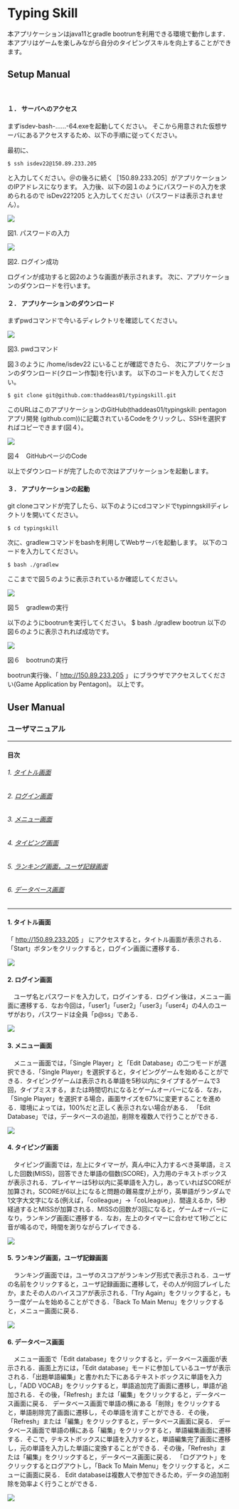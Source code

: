 # Typing Skill
本アプリケーションはjava11とgradle bootrunを利用できる環境で動作します．
本アプリはゲームを楽しみながら自分のタイピングスキルを向上することができます。

## Setup Manual

 
#### １．	サーバへのアクセス

まずisdev-bash-……-64.exeを起動してください。
そこから用意された仮想サーバにあるアクセスするため、以下の手順に従ってください。

最初に、
```
$ ssh isdev22@150.89.233.205
```
と入力してください。＠の後ろに続く［150.89.233.205］がアプリケーションのIPアドレスになります。
入力後、以下の図１のようにパスワードの入力を求められるので
isDev22?205
と入力してください（パスワードは表示されません）。

![](https://user-images.githubusercontent.com/94339401/212812593-12b02eed-b692-4012-9dc9-7652031452c2.png)

図1. パスワードの入力

![](https://user-images.githubusercontent.com/94339401/212812599-b356b031-1dd0-4e13-ac02-549653c2e826.png)

図2. ログイン成功

ログインが成功すると図2のような画面が表示されます。
次に、アプリケーションのダウンロードを行います。


#### ２．	アプリケーションのダウンロード

まずpwdコマンドで今いるディレクトリを確認してください。

![](https://user-images.githubusercontent.com/94339401/212812601-c7b18b89-b683-46dd-9a02-51180177740d.png) 

図3. pwdコマンド

図３のように /home/isdev22 にいることが確認できたら、
次にアプリケーションのダウンロード(クローン作製)を行います。
以下のコードを入力してください。

```
$ git clone git@github.com:thaddeas01/typingskill.git
```

このURLはこのアプリケーションのGitHub(thaddeas01/typingskill: pentagon アプリ開発 (github.com))に記載されているCodeをクリックし、SSHを選択すればコピーできます(図４）。

![](https://user-images.githubusercontent.com/94339401/212813178-a217bd7c-ef3f-482e-b088-714cf08f1fa4.png) 

図４　GitHubページのCode

以上でダウンロードが完了したので次はアプリケーションを起動します。

#### ３．	アプリケーションの起動

git cloneコマンドが完了したら、以下のようにcdコマンドでtypinngskillディレクトリを開いてください。

```
$ cd typingskill
```

次に、gradlewコマンドをbashを利用してWebサーバを起動します。
以下のコードを入力してください。

```
$ bash ./gradlew
```

ここまでで図５のように表示されているか確認してください。

![](https://user-images.githubusercontent.com/94339401/212813858-30dc7276-a4f9-48da-8d9d-29714f6a3a47.png)

図５　gradlewの実行

以下のようにbootrunを実行してください。
$ bash ./gradlew bootrun
以下の図６のように表示されれば成功です。

![](https://user-images.githubusercontent.com/94339401/212812605-1d24768d-e1c0-4c43-84b9-093055e26b15.png)

図６　bootrunの実行

bootrun実行後、「 http://150.89.233.205 」  にブラウザでアクセスしてください(Game Application by Pentagon)。
以上です。


## User Manual
### ユーザマニュアル
---
#### 目次
###### 1.	[タイトル画面](#anchor0)
###### 2.	[ログイン画面](#anchor1)
###### 3.	[メニュー画面](#anchor2)
###### 4.	[タイピング画面](#anchor3)
###### 5.	[ランキング画面，ユーザ記録画面](#anchor4)
###### 6.	[データベース画面](#anchor5)
---

<a id="anchor0"></a>
#### 1.	タイトル画面
「 http://150.89.233.205 」 にアクセスすると，タイトル画面が表示される．「Start」ボタンをクリックすると，ログイン画面に遷移する．

![](https://user-images.githubusercontent.com/94339401/212807617-cb228cf2-24b0-4bb2-b67b-f7700d5bf22b.jpg)

<a id="anchor1"></a>
#### 2.	ログイン画面
　ユーザ名とパスワードを入力して，ログインする．ログイン後は，メニュー画面に遷移する．なお今回は，「user1」「user2」「user3」「user4」の4人のユーザがおり，パスワードは全員「p@ss」である．

![](https://user-images.githubusercontent.com/94339401/212807619-a14ed3de-acf2-4412-8cca-b2863d333962.jpg)

<a id="anchor2"></a>
#### 3.	メニュー画面
　メニュー画面では，「Single Player」と「Edit Database」の二つモードが選択できる．「Single Player」を選択すると，タイピングゲームを始めることができる．タイピングゲームは表示される単語を5秒以内にタイプするゲームで3回，タイプミスする，または時間切れになるとゲームオーバーになる．なお，「Single Player」を選択する場合，画面サイズを67%に変更することを進める．環境によっては，100%だと正しく表示されない場合がある．
「Edit Database」では，データベースの追加，削除を複数人で行うことができる．

![](https://user-images.githubusercontent.com/94339401/212807599-7fec10a3-97c3-4e0b-bedc-c3882e2849a2.jpg)

<a id="anchor3"></a>
#### 4.	タイピング画面
　タイピング画面では，左上にタイマーが，真ん中に入力するべき英単語，ミスした回数(MISS)，回答できた単語の個数(SCORE)，入力用のテキストボックスが表示される．プレイヤーは5秒以内に英単語を入力し，あっていればSCOREが加算され，SCOREが6以上になると問題の難易度が上がり，英単語がランダムで1文字大文字になる(例えば，「colleague」→「coLleague」)．間違えるか，5秒経過するとMISSが加算される．MISSの回数が3回になると，ゲームオーバーになり，ランキング画面に遷移する．なお，左上のタイマーに合わせて1秒ごとに音が鳴るので，時間を測りながらプレイできる．

![](https://user-images.githubusercontent.com/94339401/212807602-45b4bd80-469c-4134-85eb-9bb140e76f6c.jpg)

<a id="anchor4"></a>
#### 5.	ランキング画面，ユーザ記録画面
　ランキング画面では，ユーザのスコアがランキング形式で表示される．ユーザの名前をクリックすると，ユーザ記録画面に遷移して，その人が何回プレイしたか，またその人のハイスコアが表示される．「Try Again」をクリックすると，もう一度ゲームを始めることができる．「Back To Main Menu」をクリックすると，メニュー画面に戻る．
 
 ![](https://user-images.githubusercontent.com/94339401/212807605-1465dd5b-b08c-4e00-9ac3-4cdada6881a9.png)

<a id="anchor5"></a>
#### 6.	データベース画面
　メニュー画面で「Edit database」をクリックすると，データベース画面が表示される．画面上方には，「Edit database」モードに参加しているユーザが表示される．「出題単語編集」と書かれた下にあるテキストボックスに単語を入力し，「ADD VOCAB」をクリックすると，単語追加完了画面に遷移し，単語が追加される．その後，「Refresh」または「編集」をクリックすると，データベース画面に戻る．
データベース画面で単語の横にある「削除」をクリックすると，単語削除完了画面に遷移し，その単語を消すことができる．その後，「Refresh」または「編集」をクリックすると，データベース画面に戻る．
データベース画面で単語の横にある「編集」をクリックすると，単語編集画面に遷移する．そこで，テキストボックスに単語を入力すると，単語編集完了画面に遷移し，元の単語を入力した単語に変換することができる．その後，「Refresh」または「編集」をクリックすると，データベース画面に戻る．
「ログアウト」をクリックするとログアウトし，「Back To Main Menu」をクリックすると，メニューに画面に戻る．
Edit databaseは複数人で参加できるため，データの追加削除を効率よく行うことができる．

![](https://user-images.githubusercontent.com/94339401/212807612-57337997-a931-42bb-845c-04f91cad5da0.png)
 
